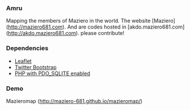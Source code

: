 ### Amru

Mapping the members of Maziero in the world. The website [Maziero] (http://maziero681.com). And are codes hosted in [akdo.maziero681.com] (http://akdo.maziero681.com). please contribute!

### Dependencies

- [Leaflet](http://leaflet.cloudmade.com/)
- [Twitter Bootstrap](http://twitter.github.com/bootstrap/)
- [PHP with PDO_SQLITE enabled](http://php.net/manual/en/ref.pdo-sqlite.php)

### Demo
Mazieromap (http://maziero-681.github.io/mazieromap/)
